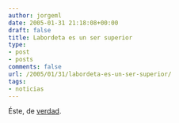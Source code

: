 ```yaml
---
author: jorgeml
date: 2005-01-31 21:18:08+00:00
draft: false
title: Labordeta es un ser superior
type: 
- post
- posts
comments: false
url: /2005/01/31/labordeta-es-un-ser-superior/
tags:
- noticias
---
```


Éste, de [verdad](http://www.10lineas.com/labordeta/ppaseos.htm).

